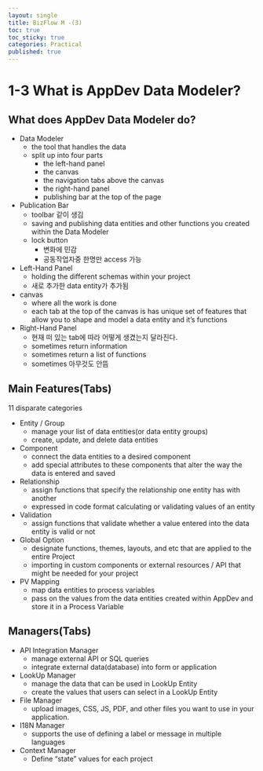 ```yaml
---
layout: single
title: BizFlow M -(3)
toc: true
toc_sticky: true
categories: Practical
published: true
---
```


# 1-3 What is AppDev Data Modeler?

## What does AppDev Data Modeler do?
* Data Modeler
    * the tool that handles the data
    * split up into four parts
        * the left-hand panel
        * the canvas
        * the navigation tabs above the canvas
        * the right-hand panel
        * publishing bar at the top of the page
* Publication Bar
    * toolbar 같이 생김
    * saving and publishing data entities and other functions you created within the Data Modeler
    * lock button
        * 변화에 민감
        * 공동작업자중 한명만 access 가능
* Left-Hand Panel
    * holding the different schemas within your project
    * 새로 추가한 data entity가 추가됨
* canvas
    * where all the work is done
    * each tab at the top of the canvas is has unique set of features that allow you to shape and model a data entity and it’s functions
* Right-Hand Panel
    * 현재 떠 있는 tab에 따라 어떻게 생겼는지 달라진다.
    * sometimes return information
    * sometimes return a list of functions
    * sometimes 아무것도 안뜸

## Main Features(Tabs)

11 disparate categories

* Entity / Group
    * manage your list of data entities(or data entity groups)
    * create, update, and delete data entities
* Component
    * connect the data entities to a desired component
    * add special attributes to these components that alter the way the data is entered and saved
* Relationship
    * assign functions that specify the relationship one entity has with another
    * expressed in code format calculating or validating values of an entity
* Validation
    * assign functions that validate whether a value entered into the data entity is valid or not
* Global Option
    * designate functions, themes, layouts, and etc that are applied to the entire Project
    * importing in custom components or external resources / API that might be needed for your project
* PV Mapping
    * map data entities to process variables
    * pass on the values from the data entities created within AppDev and store it in a Process Variable


## Managers(Tabs)
* API Integration Manager
    * manage external API or SQL queries
    * integrate external data(database) into form or application
* LookUp Manager
    * manage the data that can be used in LookUp Entity
    * create the values that users can select in a LookUp Entity
* File Manager
    * upload images, CSS, JS, PDF, and other files you want to use in your application.
* I18N Manager
    * supports the use of defining a label or message in multiple languages
* Context Manager
    * Define “state” values for each project
